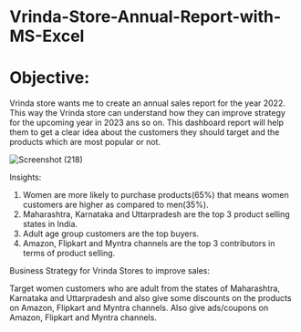 # Vrinda-Store-Annual-Report-with-MS-Excel
# Objective:
Vrinda store wants me to create an annual sales report for the year 2022. This way the Vrinda store can understand how they can improve strategy for the upcoming year in 2023 ans so on. This dashboard report will help them to get a clear idea about the customers they should target and the products which are most popular or not.

![Screenshot (218)](https://github.com/SankhadipSN99/Vrinda-Store-Annual-Report-with-MS-Excel/assets/150376395/b718e813-7b12-4913-a271-a25ce8dfe8d6)


Insights:

1) Women are more likely to purchase products(65%) that means women customers are higher as compared to men(35%).
2) Maharashtra, Karnataka and Uttarpradesh are the top 3 product selling states in India.
3) Adult age group customers are the top buyers.
4) Amazon, Flipkart and Myntra channels are the top 3 contributors in terms of product selling.

Business Strategy for Vrinda Stores to improve sales:

Target women customers who are adult from the states of Maharashtra, Karnataka and Uttarpradesh and also give some discounts on the products on Amazon, Flipkart and Myntra channels. Also give ads/coupons on Amazon, Flipkart and Myntra channels.


